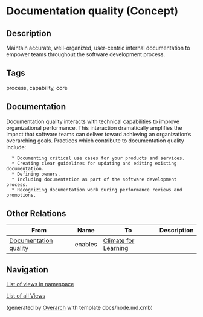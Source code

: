 
# Documentation quality (Concept)
## Description
Maintain accurate, well-organized, user-centric internal documentation to empower teams throughout the software development process.


## Tags
process, capability, core

## Documentation
Documentation quality interacts with technical capabilities to improve organizational performance. This interaction dramatically amplifies the impact that software teams can deliver toward achieving an organization’s overarching goals. Practices which contribute to documentation quality include:
  
      * Documenting critical use cases for your products and services.
      * Creating clear guidelines for updating and editing existing documentation.
      * Defining owners.
      * Including documentation as part of the software development process.
      * Recognizing documentation work during performance reviews and promotions.
## Other Relations
| From | Name | To | Description |
|---|---|---|---|
| [Documentation quality](../../../software-development/dora/capability/documentation-quality.md) | enables | [Climate for Learning](../../../software-development/dora/capability/climate-for-learning.md) |  |


## Navigation
[List of views in namespace](./views-in-namespace.md)

[List of all Views](../../../views.md)


(generated by [Overarch](https://github.com/soulspace-org/overarch) with template docs/node.md.cmb)
